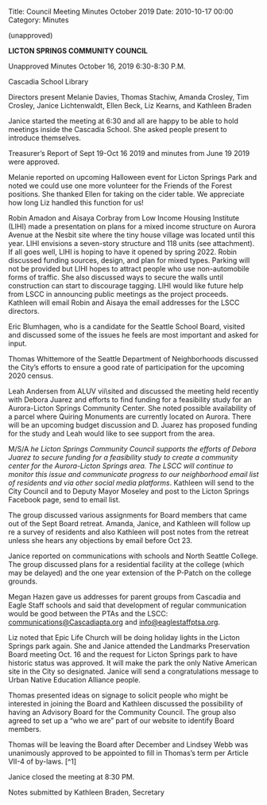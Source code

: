 Title: Council Meeting Minutes October 2019
Date: 2010-10-17 00:00
Category: Minutes

(unapproved)

**LICTON SPRINGS COMMUNITY COUNCIL**

Unapproved Minutes October 16, 2019 6:30-8:30 P.M.

Cascadia School Library

Directors present Melanie Davies, Thomas Stachiw, Amanda Crosley, Tim Crosley, Janice Lichtenwaldt, Ellen Beck, Liz Kearns, and Kathleen Braden

Janice started the meeting at 6:30 and all are happy to be able to hold meetings inside the Cascadia School.  She asked people present to introduce themselves.

Treasurer’s Report of Sept 19-Oct 16 2019 and minutes from June 19 2019 were approved.

Melanie reported on upcoming Halloween event for Licton Springs Park and noted we could use one more volunteer for the Friends of the Forest positions.  She thanked Ellen for taking on the cider table.  We appreciate how long Liz handled this function for us!

Robin Amadon and Aisaya Corbray from Low Income Housing Institute (LIHI) made a presentation on plans for a mixed income structure on Aurora Avenue at the Nesbit site where the tiny house village was located until this year.  LIHI envisions a seven-story structure and 118 units (see attachment). If all goes well, LIHI is hoping to have it opened by spring 2022.  Robin discussed funding sources, design, and plan for mixed types.  Parking will  not be provided but LIHI hopes to attract people who use non-automobile forms of traffic.  She also discussed ways to secure the walls until construction can start to discourage tagging.  LIHI would like future help from LSCC in announcing public meetings as the project proceeds.  Kathleen will email Robin and Aisaya the email addresses for the LSCC directors.

Eric Blumhagen, who is a candidate for the Seattle School Board, visited and discussed some of the issues he feels are most important and asked for input.

Thomas Whittemore of the Seattle Department of Neighborhoods discussed the City’s efforts to ensure a good rate of participation for the upcoming 2020 census.

Leah Andersen from ALUV vii\sited and discussed the meeting held recently with Debora Juarez and efforts to find funding for a feasibility study for an Aurora-Licton Springs Community Center.  She noted possible availability of a parcel where Quiring Monuments are currently located on Aurora. There will be an upcoming budget discussion and D. Juarez has proposed funding for the study and Leah would like to see support from the area.

M/S/A _he Licton Springs Community Council supports the efforts of Debora Juarez to secure funding for a feasibility study to create a community center for the Aurora-Licton Springs area. The LSCC will continue to monitor this issue and communicate progress to our neighborhood email list of residents and via other social media platforms_. Kathleen will send to the City Council and to Deputy Mayor Moseley and post to the Licton Springs Facebook page, send to email list.

The group discussed various assignments for Board members that came out of the Sept Board retreat. Amanda, Janice, and Kathleen will follow up re a survey of residents and also Kathleen will post notes from the retreat unless she hears any objections by email before Oct 23.

Janice reported on communications with schools and North Seattle College. The group discussed plans for a residential facility at the college (which may be delayed) and the one year extension of the P-Patch on the college grounds.

Megan Hazen gave us addresses for parent groups from Cascadia and Eagle Staff schools and said that development of regular communication would be good between the PTAs and the LSCC: [communications@Cascadiapta.org](mailto:communications@Cascadiapta.org) and [info@eaglestaffptsa.org](mailto:info@eaglestaffptsa.org).

Liz noted that Epic Life Church will be doing holiday lights in the Licton Springs park again.  She and Janice attended the Landmarks Preservation Board meeting Oct. 16 and the request for Licton Springs park to have historic status was approved.  It will make the park the only Native American site in the City so designated.    Janice will send a congratulations message to Urban Native Education Alliance people.

Thomas presented ideas on signage to solicit people who might be interested in joining the Board and Kathleen discussed the possibility of having an Advisory Board for the Community Council. The group also agreed to set up a “who we are” part of our website to identify Board members.

Thomas will be leaving the Board after December and Lindsey Webb was unanimously approved to be appointed to fill in Thomas’s term per Article VII-4 of by-laws. [^1]

Janice closed the meeting at 8:30 PM.

Notes submitted by Kathleen Braden, Secretary
